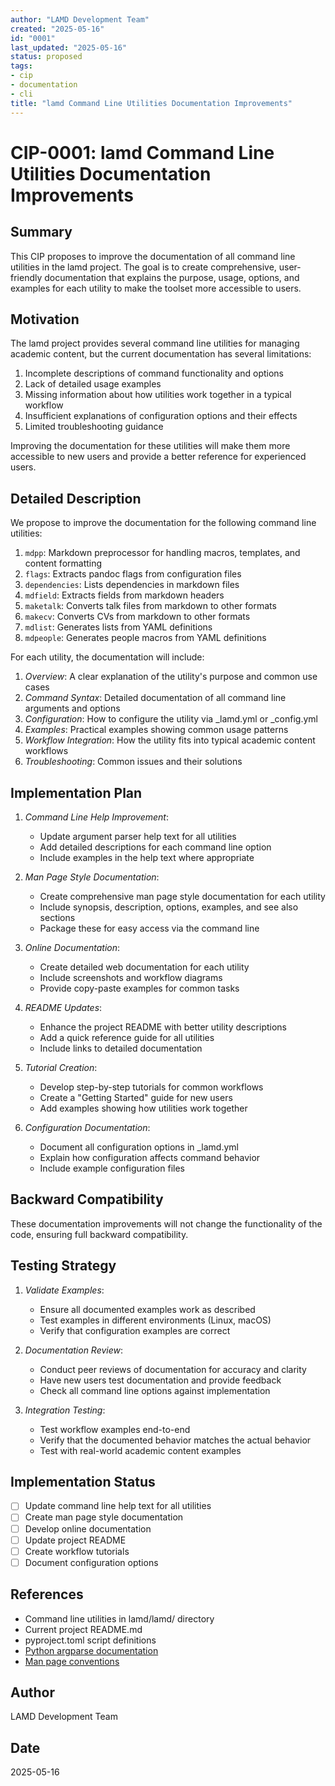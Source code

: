 ```yaml
---
author: "LAMD Development Team"
created: "2025-05-16"
id: "0001"
last_updated: "2025-05-16"
status: proposed
tags:
- cip
- documentation
- cli
title: "lamd Command Line Utilities Documentation Improvements"
---
```


# CIP-0001: lamd Command Line Utilities Documentation Improvements

## Summary
This CIP proposes to improve the documentation of all command line utilities in the lamd project. The goal is to create comprehensive, user-friendly documentation that explains the purpose, usage, options, and examples for each utility to make the toolset more accessible to users.

## Motivation
The lamd project provides several command line utilities for managing academic content, but the current documentation has several limitations:

1. Incomplete descriptions of command functionality and options
2. Lack of detailed usage examples
3. Missing information about how utilities work together in a typical workflow
4. Insufficient explanations of configuration options and their effects
5. Limited troubleshooting guidance

Improving the documentation for these utilities will make them more accessible to new users and provide a better reference for experienced users.

## Detailed Description

We propose to improve the documentation for the following command line utilities:

1. `mdpp`: Markdown preprocessor for handling macros, templates, and content formatting
2. `flags`: Extracts pandoc flags from configuration files
3. `dependencies`: Lists dependencies in markdown files
4. `mdfield`: Extracts fields from markdown headers
5. `maketalk`: Converts talk files from markdown to other formats
6. `makecv`: Converts CVs from markdown to other formats
7. `mdlist`: Generates lists from YAML definitions
8. `mdpeople`: Generates people macros from YAML definitions

For each utility, the documentation will include:

1. *Overview*: A clear explanation of the utility's purpose and common use cases
2. *Command Syntax*: Detailed documentation of all command line arguments and options
3. *Configuration*: How to configure the utility via _lamd.yml or _config.yml
4. *Examples*: Practical examples showing common usage patterns
5. *Workflow Integration*: How the utility fits into typical academic content workflows
6. *Troubleshooting*: Common issues and their solutions

## Implementation Plan

1. *Command Line Help Improvement*:
   - Update argument parser help text for all utilities
   - Add detailed descriptions for each command line option
   - Include examples in the help text where appropriate

2. *Man Page Style Documentation*:
   - Create comprehensive man page style documentation for each utility
   - Include synopsis, description, options, examples, and see also sections
   - Package these for easy access via the command line

3. *Online Documentation*:
   - Create detailed web documentation for each utility
   - Include screenshots and workflow diagrams
   - Provide copy-paste examples for common tasks

4. *README Updates*:
   - Enhance the project README with better utility descriptions
   - Add a quick reference guide for all utilities
   - Include links to detailed documentation

5. *Tutorial Creation*:
   - Develop step-by-step tutorials for common workflows
   - Create a "Getting Started" guide for new users
   - Add examples showing how utilities work together

6. *Configuration Documentation*:
   - Document all configuration options in _lamd.yml
   - Explain how configuration affects command behavior
   - Include example configuration files

## Backward Compatibility
These documentation improvements will not change the functionality of the code, ensuring full backward compatibility.

## Testing Strategy
1. *Validate Examples*:
   - Ensure all documented examples work as described
   - Test examples in different environments (Linux, macOS)
   - Verify that configuration examples are correct

2. *Documentation Review*:
   - Conduct peer reviews of documentation for accuracy and clarity
   - Have new users test documentation and provide feedback
   - Check all command line options against implementation

3. *Integration Testing*:
   - Test workflow examples end-to-end
   - Verify that the documented behavior matches the actual behavior
   - Test with real-world academic content examples

## Implementation Status
- [ ] Update command line help text for all utilities
- [ ] Create man page style documentation
- [ ] Develop online documentation
- [ ] Update project README
- [ ] Create workflow tutorials
- [ ] Document configuration options

## References
- Command line utilities in lamd/lamd/ directory
- Current project README.md
- pyproject.toml script definitions
- [Python argparse documentation](https://docs.python.org/3/library/argparse.html)
- [Man page conventions](https://man7.org/linux/man-pages/man7/man-pages.7.html)

## Author
LAMD Development Team

## Date
2025-05-16
